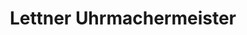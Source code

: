 ---
title: "Lettner Uhrmachermeister"
url: /klagenfurt-am-woerthersee/lettner-uhrmachermeister/
shop: Schmuck
---